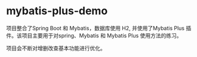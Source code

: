 # mybatis-plus-demo
项目整合了Spring Boot 和 Mybatis，数据库使用 H2, 并使用了Mybatis Plus 插件。该项目主要用于对spring、Mybatis 和 Mybatis Plus 使用方法的练习。

项目会不断对增删改查基本功能进行优化。
